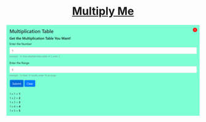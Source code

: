 
<h1 align = "center"><b><a href = "https://603c113bd682050195888681--multiply-me.netlify.app/">Multiply Me</a></b></h1>


<p align = "center">
<img src = "public\featureImageMultiplyMe.PNG">
</p>
